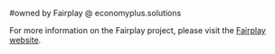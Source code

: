 #owned by Fairplay @ economyplus.solutions

For more information on the Fairplay project, please visit the [Fairplay website](https://economyplus.solutions).